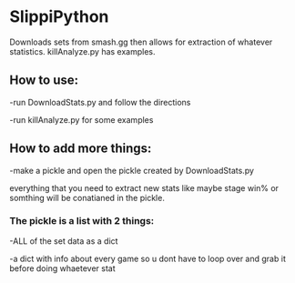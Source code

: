 # SlippiPython
Downloads sets from smash.gg then allows for extraction of whatever statistics. killAnalyze.py has examples.


## How to use:

-run DownloadStats.py and follow the directions

-run killAnalyze.py for some examples


## How to add more things:
-make a pickle and open the pickle created by DownloadStats.py

everything that you need to extract new stats like maybe stage win% or somthing will be conatianed in the pickle.



### The pickle is a list with 2 things:

-ALL of the set data as a dict

-a dict with info about every game so u dont have to loop over and grab it before doing whaetever stat
